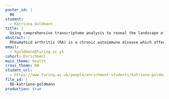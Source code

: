 ```yaml
---
poster_id: |
  06
student:
  - Katriona Goldmann
title: |
  Using comprehensive transcriptome analysis to reveal the landscape of pathobiology in early rheumatoid arthritis
abstract: |
  Rheumatoid arthritis (RA) is a chronic autoimmune disease which affects the joints resulting in progressive pain, stiffness and swelling. Due to the limited response to treatment and heterogeneous nature of the condition, there is a current drive to identify patient subgroups with distinct mechanisms of disease in order to develop therapies that are most effective for that particular group.MethodsA total of 87 disease tissue (synovium) and 67 blood biopsies were obtained from treatment-naïve early-RA patients, together with clinical and demographic data, as part of the Pathobiology of Early Arthritis Cohort (PEAC). RNA-sequencing was performed on each biopsy in order to determine differential expression between patient groups.ResultsWe identified transcriptional subgroups in synovium linked to three distinct pathotypes: fibroblastic pauci-immune pathotype, macrophage-rich diffuse-myeloid pathotype, and a lympho-myeloid pathotype. In order to illustrate variances between these groups, we developed an interactive 3D volcano plot to highlight the three-way differences in gene expression. We also created a data exploration website with the ability to correlate specific genes or gene modules with histological, clinical, and radiographic parameters thereby allowing the wider research community to examine the results further.ConclusionBy comparing gene expression in both synovium and blood we identified markers that are suggestive of divergent pathogenic pathways and could predict disease progression or response to treatment bringing us closer to a stratified medicine model.
email:
  - kgoldmann@turing.ac.yk
cohort: Enrichment
main_theme: health
cross_theme: NA
student_url:
  - https://www.turing.ac.uk/people/enrichment-students/katriona-goldmann
file_id: |
  06-katriona-goldmann
production: true
---
```

